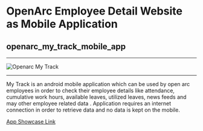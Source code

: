 # OpenArc Employee Detail Website as Mobile Application
## openarc_my_track_mobile_app

***
![Openarc My Track](http://www.coderfirst.lk/upload/post/images/blog/4708c5b6-0521-49b4-b127-b404316f7cebportfolio-mytrack-model-cover.jpg)

***
My Track is an android mobile application which can be used by open arc employees in order to check their employee details like attendance, cumulative work hours, available leaves, utilized leaves, news feeds and may other employee related data . Application requires an internet connection in order to retrieve data and no data is kept on the mobile.

[App Showcase Link](https://goo.gl/rG2MEo)

